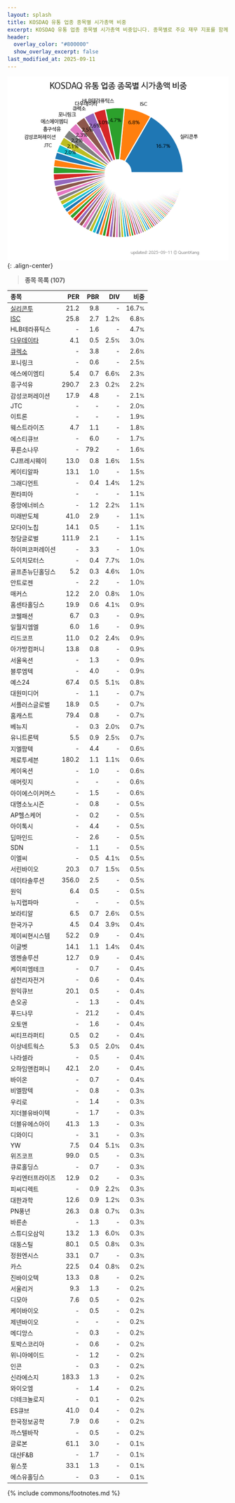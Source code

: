 ```yaml
---
layout: splash
title: KOSDAQ 유통 업종 종목별 시가총액 비중
excerpt: KOSDAQ 유통 업종 종목별 시가총액 비중입니다. 종목별로 주요 재무 지표를 함께 표시합니다.
header:
  overlay_color: "#800000"
  show_overlay_excerpt: false
last_modified_at: 2025-09-11
---
```



![KOSDAQ 유통 업종 종목별 시가총액 비중](/stats/sector/images/kosdaq_업종_유통_종목.png){: .align-center}


> **종목 목록 (107)**<a id="list"></a>

| **종목** | **PER** | **PBR** | **DIV** | **비중** |
| :------- | ------: | ------: | ------: | -------: |
| [실리콘투](/257720/) | 21.2 | 9.8 | - | 16.7<small>%</small> |
| [ISC](/095340/) | 25.8 | 2.7 | 1.2<small>%</small> | 6.8<small>%</small> |
| HLB테라퓨틱스 | - | 1.6 | - | 4.7<small>%</small> |
| [다우데이타](/032190/) | 4.1 | 0.5 | 2.5<small>%</small> | 3.0<small>%</small> |
| [큐렉소](/060280/) | - | 3.8 | - | 2.6<small>%</small> |
| 포니링크 | - | 0.6 | - | 2.5<small>%</small> |
| 에스에이엠티 | 5.4 | 0.7 | 6.6<small>%</small> | 2.3<small>%</small> |
| 흥구석유 | 290.7 | 2.3 | 0.2<small>%</small> | 2.2<small>%</small> |
| 감성코퍼레이션 | 17.9 | 4.8 | - | 2.1<small>%</small> |
| JTC | - | - | - | 2.0<small>%</small> |
| 이트론 | - | - | - | 1.9<small>%</small> |
| 웨스트라이즈 | 4.7 | 1.1 | - | 1.8<small>%</small> |
| 에스티큐브 | - | 6.0 | - | 1.7<small>%</small> |
| 푸른소나무 | - | 79.2 | - | 1.6<small>%</small> |
| CJ프레시웨이 | 13.0 | 0.8 | 1.6<small>%</small> | 1.5<small>%</small> |
| 케이티알파 | 13.1 | 1.0 | - | 1.5<small>%</small> |
| 그래디언트 | - | 0.4 | 1.4<small>%</small> | 1.2<small>%</small> |
| 퀀타피아 | - | - | - | 1.1<small>%</small> |
| 중앙에너비스 | - | 1.2 | 2.2<small>%</small> | 1.1<small>%</small> |
| 미래반도체 | 41.0 | 2.9 | - | 1.1<small>%</small> |
| 모다이노칩 | 14.1 | 0.5 | - | 1.1<small>%</small> |
| 청담글로벌 | 111.9 | 2.1 | - | 1.1<small>%</small> |
| 하이퍼코퍼레이션 | - | 3.3 | - | 1.0<small>%</small> |
| 도이치모터스 | - | 0.4 | 7.7<small>%</small> | 1.0<small>%</small> |
| 골프존뉴딘홀딩스 | 5.2 | 0.3 | 4.6<small>%</small> | 1.0<small>%</small> |
| 안트로젠 | - | 2.2 | - | 1.0<small>%</small> |
| 매커스 | 12.2 | 2.0 | 0.8<small>%</small> | 1.0<small>%</small> |
| 홈센타홀딩스 | 19.9 | 0.6 | 4.1<small>%</small> | 0.9<small>%</small> |
| 코웰패션 | 6.7 | 0.3 | - | 0.9<small>%</small> |
| 일월지엠엘 | 6.0 | 1.6 | - | 0.9<small>%</small> |
| 리드코프 | 11.0 | 0.2 | 2.4<small>%</small> | 0.9<small>%</small> |
| 아가방컴퍼니 | 13.8 | 0.8 | - | 0.9<small>%</small> |
| 서울옥션 | - | 1.3 | - | 0.9<small>%</small> |
| 블루엠텍 | - | 4.0 | - | 0.9<small>%</small> |
| 예스24 | 67.4 | 0.5 | 5.1<small>%</small> | 0.8<small>%</small> |
| 대원미디어 | - | 1.1 | - | 0.7<small>%</small> |
| 서플러스글로벌 | 18.9 | 0.5 | - | 0.7<small>%</small> |
| 홈캐스트 | 79.4 | 0.8 | - | 0.7<small>%</small> |
| 베뉴지 | - | 0.3 | 2.0<small>%</small> | 0.7<small>%</small> |
| 유니트론텍 | 5.5 | 0.9 | 2.5<small>%</small> | 0.7<small>%</small> |
| 지엘팜텍 | - | 4.4 | - | 0.6<small>%</small> |
| 제로투세븐 | 180.2 | 1.1 | 1.1<small>%</small> | 0.6<small>%</small> |
| 케이옥션 | - | 1.0 | - | 0.6<small>%</small> |
| 애머릿지 | - | - | - | 0.6<small>%</small> |
| 아이에스이커머스 | - | 1.5 | - | 0.6<small>%</small> |
| 대명소노시즌 | - | 0.8 | - | 0.5<small>%</small> |
| AP헬스케어 | - | 0.2 | - | 0.5<small>%</small> |
| 아이톡시 | - | 4.4 | - | 0.5<small>%</small> |
| 딥마인드 | - | 2.6 | - | 0.5<small>%</small> |
| SDN | - | 1.1 | - | 0.5<small>%</small> |
| 이엘씨 | - | 0.5 | 4.1<small>%</small> | 0.5<small>%</small> |
| 서린바이오 | 20.3 | 0.7 | 1.5<small>%</small> | 0.5<small>%</small> |
| 데이타솔루션 | 356.0 | 2.5 | - | 0.5<small>%</small> |
| 원익 | 6.4 | 0.5 | - | 0.5<small>%</small> |
| 뉴지랩파마 | - | - | - | 0.5<small>%</small> |
| 보라티알 | 6.5 | 0.7 | 2.6<small>%</small> | 0.5<small>%</small> |
| 한국가구 | 4.5 | 0.4 | 3.9<small>%</small> | 0.4<small>%</small> |
| 제이씨현시스템 | 52.2 | 0.9 | - | 0.4<small>%</small> |
| 이글벳 | 14.1 | 1.1 | 1.4<small>%</small> | 0.4<small>%</small> |
| 엠젠솔루션 | 12.7 | 0.9 | - | 0.4<small>%</small> |
| 케이피엠테크 | - | 0.7 | - | 0.4<small>%</small> |
| 삼천리자전거 | - | 0.6 | - | 0.4<small>%</small> |
| 원익큐브 | 20.1 | 0.5 | - | 0.4<small>%</small> |
| 손오공 | - | 1.3 | - | 0.4<small>%</small> |
| 푸드나무 | - | 21.2 | - | 0.4<small>%</small> |
| 오토앤 | - | 1.6 | - | 0.4<small>%</small> |
| 씨티프라퍼티 | 0.5 | 0.2 | - | 0.4<small>%</small> |
| 이상네트웍스 | 5.3 | 0.5 | 2.0<small>%</small> | 0.4<small>%</small> |
| 나라셀라 | - | 0.5 | - | 0.4<small>%</small> |
| 오하임앤컴퍼니 | 42.1 | 2.0 | - | 0.4<small>%</small> |
| 바이온 | - | 0.7 | - | 0.4<small>%</small> |
| 비엘팜텍 | - | 0.8 | - | 0.3<small>%</small> |
| 우리로 | - | 1.4 | - | 0.3<small>%</small> |
| 지더블유바이텍 | - | 1.7 | - | 0.3<small>%</small> |
| 더블유에스아이 | 41.3 | 1.3 | - | 0.3<small>%</small> |
| 디와이디 | - | 3.1 | - | 0.3<small>%</small> |
| YW | 7.5 | 0.4 | 5.1<small>%</small> | 0.3<small>%</small> |
| 위즈코프 | 99.0 | 0.5 | - | 0.3<small>%</small> |
| 큐로홀딩스 | - | 0.7 | - | 0.3<small>%</small> |
| 우리엔터프라이즈 | 12.9 | 0.2 | - | 0.3<small>%</small> |
| 피씨디렉트 | - | 0.9 | 2.2<small>%</small> | 0.3<small>%</small> |
| 대한과학 | 12.6 | 0.9 | 1.2<small>%</small> | 0.3<small>%</small> |
| PN풍년 | 26.3 | 0.8 | 0.7<small>%</small> | 0.3<small>%</small> |
| 바른손 | - | 1.3 | - | 0.3<small>%</small> |
| 스튜디오삼익 | 13.2 | 1.3 | 6.0<small>%</small> | 0.3<small>%</small> |
| 대동스틸 | 80.1 | 0.5 | 0.8<small>%</small> | 0.3<small>%</small> |
| 정원엔시스 | 33.1 | 0.7 | - | 0.3<small>%</small> |
| 카스 | 22.5 | 0.4 | 0.8<small>%</small> | 0.2<small>%</small> |
| 진바이오텍 | 13.3 | 0.8 | - | 0.2<small>%</small> |
| 서울리거 | 9.3 | 1.3 | - | 0.2<small>%</small> |
| 디모아 | 7.6 | 0.5 | - | 0.2<small>%</small> |
| 케이바이오 | - | 0.5 | - | 0.2<small>%</small> |
| 제넨바이오 | - | - | - | 0.2<small>%</small> |
| 메디앙스 | - | 0.3 | - | 0.2<small>%</small> |
| 토박스코리아 | - | 0.6 | - | 0.2<small>%</small> |
| 위니아에이드 | - | 1.2 | - | 0.2<small>%</small> |
| 인콘 | - | 0.3 | - | 0.2<small>%</small> |
| 신라에스지 | 183.3 | 1.3 | - | 0.2<small>%</small> |
| 와이오엠 | - | 1.4 | - | 0.2<small>%</small> |
| 더테크놀로지 | - | 0.1 | - | 0.2<small>%</small> |
| ES큐브 | 41.0 | 0.4 | - | 0.2<small>%</small> |
| 한국정보공학 | 7.9 | 0.6 | - | 0.2<small>%</small> |
| 까스텔바작 | - | 0.5 | - | 0.2<small>%</small> |
| 글로본 | 61.1 | 3.0 | - | 0.1<small>%</small> |
| 대산F&B | - | 1.7 | - | 0.1<small>%</small> |
| 윙스풋 | 33.1 | 1.3 | - | 0.1<small>%</small> |
| 에스유홀딩스 | - | 0.3 | - | 0.1<small>%</small> |

{% include commons/footnotes.md %}